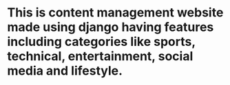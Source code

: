 # This is content management website made using django having features including categories like sports, technical, entertainment, social media and lifestyle.
